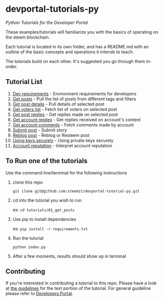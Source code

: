 # devportal-tutorials-py

_Python Tutorials for the Developer Portal_

These examples/tutorials will familiarize you with the basics of operating on the steem blockchain.

Each tutorial is located in its own folder, and has a README.md with an outline of the basic concepts
and operations it intends to teach.

The tutorials build on each other. It's suggested you go through them in-order.

## Tutorial List

1.  [Dev requirements](https://github.com/steemit/devportal-tutorials-py/tree/master/tutorials/00_getting_started#dev-requirements) - Environment requirements for developers
1.  [Get posts](tutorials/01_get_posts) - Pull the list of posts from different tags and filters
1.  [Get post details](tutorials/02_get_post_details) - Pull details of selected post
1.  [Get voters list](tutorials/03_get_voters_list) - Fetch list of voters on selected post
1.  [Get post replies](tutorials/04_get_post_replies) - Get replies made on selected post
1.  [Get account replies](tutorials/05_get_account_replies) - Get replies received on account's content
1.  [Get account comments](tutorials/09_get_account_comments) - Fetch comments made by account
1.  [Submit post](tutorials/10_get_submit_post) - Submit story
1.  [Reblog post](tutorials/11_reblog_post) - Reblog or Resteem post
1.  [Using keys securely](tutorials/12_using_keys_securely) - Using private keys securely
1.  [Account reputation](tutorials/13_account_reputation) - Interpret account reputation


## To Run one of the tutorials

Use the command line/terminal for the following instructions

1.  clone this repo

    `git clone git@github.com:steemit/devportal-tutorial-py.git`

1.  cd into the tutorial you wish to run

    ex: `cd tutorials/01_get_posts`

1.  Use pip to install dependencies

    ex: `pip install -r requirements.txt`

1.  Run the tutorial

    `python index.py`

1.  After a few moments, results should show up in terminal

## Contributing

If you're interested in contributing a tutorial to this repo. Please have a look at
[the guidelines](./tutorials/tutorial_structure.md) for the text portion of the tutorial. For general guideline please refer to [Developers Portal](https://github.com/steemit/devportal/blob/master/CONTRIBUTING.md).